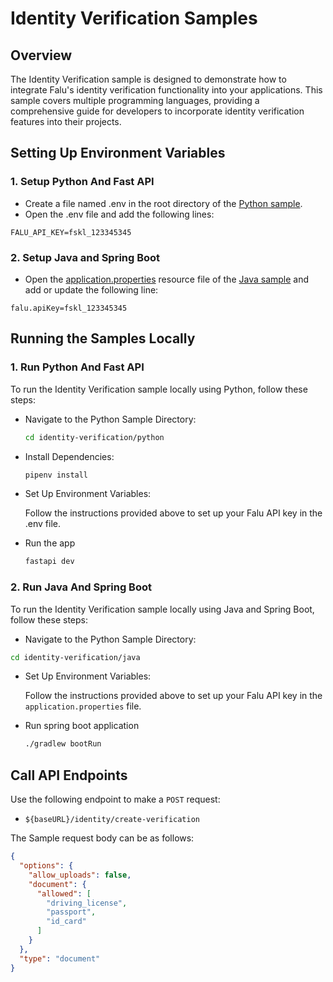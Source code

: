 # Identity Verification Samples

## Overview

The Identity Verification sample is designed to demonstrate how to integrate Falu's identity verification functionality
into your applications. This sample covers multiple programming languages, providing a comprehensive guide for
developers to incorporate identity verification features into their projects.

## Setting Up Environment Variables

### 1. Setup Python And Fast API

- Create a file named .env in the root directory of the [Python sample](./python).
- Open the .env file and add the following lines:

```text
FALU_API_KEY=fskl_123345345
```

### 2. Setup Java and Spring Boot

- Open the [application.properties](./java/src/main/resources/application.properties) resource file of
  the [Java sample](./java) and add or update the following line:

```properties
falu.apiKey=fskl_123345345
```

## Running the Samples Locally

### 1. Run Python And Fast API

To run the Identity Verification sample locally using Python, follow these steps:

- Navigate to the Python Sample Directory:

    ```bash
    cd identity-verification/python
    ```

- Install Dependencies:

    ```bash
    pipenv install
    ```

- Set Up Environment Variables:

  Follow the instructions provided above to set up your Falu API key in the .env file.

- Run the app

    ```bash
    fastapi dev
    ```

### 2. Run Java And Spring Boot

To run the Identity Verification sample locally using Java and Spring Boot, follow these steps:

- Navigate to the Python Sample Directory:

```bash
cd identity-verification/java
```

- Set Up Environment Variables:

  Follow the instructions provided above to set up your Falu API key in the `application.properties` file.

- Run spring boot application

    ```bash
    ./gradlew bootRun
    ```

## Call API Endpoints

Use the following endpoint to make a `POST` request:

- `${baseURL}/identity/create-verification`

The Sample request body can be as follows:

```json
{
  "options": {
    "allow_uploads": false,
    "document": {
      "allowed": [
        "driving_license",
        "passport",
        "id_card"
      ]
    }
  },
  "type": "document"
}
```
